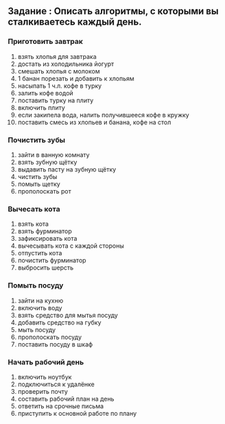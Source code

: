 ## Задание : Описать алгоритмы, с которыми вы сталкиваетесь каждый день.
### Приготовить завтрак
1. взять хлопья для завтрака
2. достать из холодильника йогурт
3. смешать хлопья с молоком
4. 1 банан порезать и добавить к хлопьям
5. насыпать 1 ч.л. кофе в турку
6. залить кофе водой
7. поставить турку на плиту
8. включить плиту
9. если закипела вода, налить получившееся кофе в кружку
10. поставить смесь из хлопьев и банана, кофе на стол

### Почистить зубы
1. зайти в ванную комнату
2. взять зубную щётку
3. выдавить пасту на зубную щётку
4. чистить зубы
5. помыть щетку
6. прополоскать рот

### Вычесать кота
1. взять кота
2. взять фурминатор
3. зафиксировать кота
4. вычесывать кота с каждой стороны
5. отпустить кота
6. почистить фурминатор
7. выбросить шерсть

### Помыть посуду
1. зайти на кухню
2. включить воду
3. взять средство для мытья посуду
4. добавить средство на губку
5. мыть посуду
6. прополоскать посуду
7. поставить посуду в шкаф

### Начать рабочий день
1. включить ноутбук
2. подключиться к удалёнке
3. проверить почту
4. составить рабочий план на день
5. ответить на срочные письма
6. приступить к основной работе по плану


